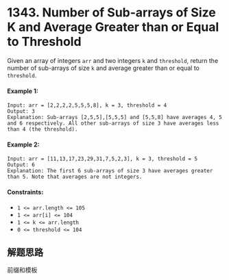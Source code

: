 # 1343. Number of Sub-arrays of Size K and Average Greater than or Equal to Threshold

Given an array of integers `arr` and two integers `k` and `threshold`, return the number of sub-arrays of size `k` and average greater than or equal to `threshold`.

#### Example 1:

```
Input: arr = [2,2,2,2,5,5,5,8], k = 3, threshold = 4
Output: 3
Explanation: Sub-arrays [2,5,5],[5,5,5] and [5,5,8] have averages 4, 5 and 6 respectively. All other sub-arrays of size 3 have averages less than 4 (the threshold).
```

#### Example 2:

```
Input: arr = [11,13,17,23,29,31,7,5,2,3], k = 3, threshold = 5
Output: 6
Explanation: The first 6 sub-arrays of size 3 have averages greater than 5. Note that averages are not integers.
``` 

#### Constraints:

+ `1 <= arr.length <= 105`
+ `1 <= arr[i] <= 104`
+ `1 <= k <= arr.length`
+ `0 <= threshold <= 104`

## 解题思路

前缀和模板
